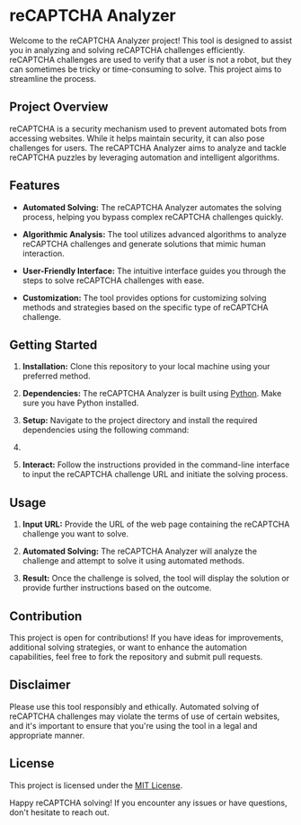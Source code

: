 # reCAPTCHA Analyzer

Welcome to the reCAPTCHA Analyzer project! This tool is designed to assist you in analyzing and solving reCAPTCHA challenges efficiently. reCAPTCHA challenges are used to verify that a user is not a robot, but they can sometimes be tricky or time-consuming to solve. This project aims to streamline the process.

## Project Overview

reCAPTCHA is a security mechanism used to prevent automated bots from accessing websites. While it helps maintain security, it can also pose challenges for users. The reCAPTCHA Analyzer aims to analyze and tackle reCAPTCHA puzzles by leveraging automation and intelligent algorithms.

## Features

- **Automated Solving:** The reCAPTCHA Analyzer automates the solving process, helping you bypass complex reCAPTCHA challenges quickly.

- **Algorithmic Analysis:** The tool utilizes advanced algorithms to analyze reCAPTCHA challenges and generate solutions that mimic human interaction.

- **User-Friendly Interface:** The intuitive interface guides you through the steps to solve reCAPTCHA challenges with ease.

- **Customization:** The tool provides options for customizing solving methods and strategies based on the specific type of reCAPTCHA challenge.

## Getting Started

1. **Installation:** Clone this repository to your local machine using your preferred method.

2. **Dependencies:** The reCAPTCHA Analyzer is built using [Python](https://www.python.org/). Make sure you have Python installed.

3. **Setup:** Navigate to the project directory and install the required dependencies using the following command:
4. 
5. **Interact:** Follow the instructions provided in the command-line interface to input the reCAPTCHA challenge URL and initiate the solving process.

## Usage

1. **Input URL:** Provide the URL of the web page containing the reCAPTCHA challenge you want to solve.

2. **Automated Solving:** The reCAPTCHA Analyzer will analyze the challenge and attempt to solve it using automated methods.

3. **Result:** Once the challenge is solved, the tool will display the solution or provide further instructions based on the outcome.

## Contribution

This project is open for contributions! If you have ideas for improvements, additional solving strategies, or want to enhance the automation capabilities, feel free to fork the repository and submit pull requests.

## Disclaimer

Please use this tool responsibly and ethically. Automated solving of reCAPTCHA challenges may violate the terms of use of certain websites, and it's important to ensure that you're using the tool in a legal and appropriate manner.

## License

This project is licensed under the [MIT License](LICENSE).

Happy reCAPTCHA solving! If you encounter any issues or have questions, don't hesitate to reach out.

